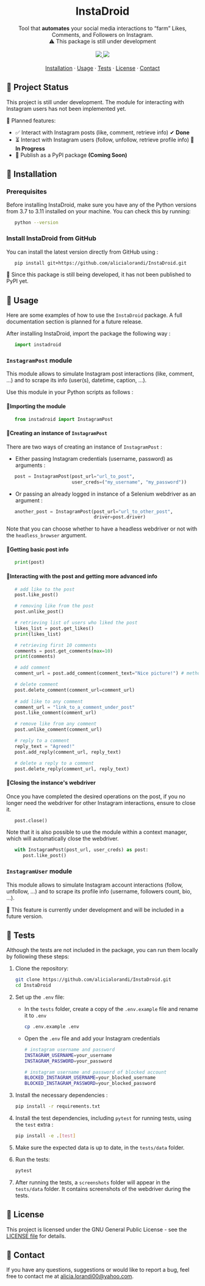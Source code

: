 <p align="center">
    <h1 align="center">InstaDroid</h1>
    <p align="center">Tool that <b>automates</b> your social media interactions to “farm” Likes, Comments, and Followers on Instagram.
<br />
⚠️ This package is still under development
    <br />
    <br />
    <a href="https://www.python.org/">
    	<img src="https://img.shields.io/badge/Python-3.7 | 3.8 | 3.9 | 3.10 | 3.11-red.svg" />
    </a>
    <a href="https://github.com/SeleniumHQ/selenium">
      <img src="https://img.shields.io/badge/built%20with-Selenium-green.svg" />
    </a>
    <br />
    <br />
    <a href="#installation">Installation</a>
    &middot;
    <a href="#usage">Usage</a>
    &middot;
    <a href="#tests">Tests</a>
    &middot;
    <a href="#license">License</a>
    &middot;
    <a href="#contact">Contact</a>

<h2 id="project-status">🚧 Project Status</h2>

This project is still under development. The module for interacting with Instagram users has not been implemented yet.

📌 Planned features:
- ✅ Interact with Instagram posts (like, comment, retrieve info) ✔ **Done**
- ⏳ Interact with Instagram users (follow, unfollow, retrieve profile info) 🔄 **In Progress**
- 🚀 Publish as a PyPI package **(Coming Soon)**

<h2 id="installation">🚀 Installation</h2>

### Prerequisites

Before installing InstaDroid, make sure you have any of the Python versions from 3.7 to 3.11 installed on your machine. You can check this by running:

```sh
   python --version
```

### Install InstaDroid from GitHub

You can install the latest version directly from GitHub using : 

```sh
   pip install git+https://github.com/alicialorandi/InstaDroid.git
```

🚧 Since this package is still being developed, it has not been published to PyPI yet.

<h2 id="usage">📖 Usage</h2>

Here are some examples of how to use the `InstaDroid` package. A full documentation section is planned for a future release.

After installing InstaDroid, import the package the following way :

```python
   import instadroid
```

### `InstagramPost` module

This module allows to simulate Instagram post interactions (like, comment, ...) and to scrape its info (user(s), datetime, caption, ...).

Use this module in your Python scripts as follows :

#### 🔹Importing the module

```python
   from instadroid import InstagramPost
```

#### 🔹Creating an instance of `InstagramPost`

There are two ways of creating an instance of `InstagramPost` : 
- Either passing Instagram credentials (username, password) as arguments :

```python
   post = InstagramPost(post_url="url_to_post",
                        user_creds=("my_username", "my_password"))
```
- Or passing an already logged in instance of a Selenium webdriver as an argument :

```python
   another_post = InstagramPost(post_url="url_to_other_post",
                                driver=post.driver)
```

Note that you can choose whether to have a headless webdriver or not with the `headless_browser` argument.

#### 🔹Getting basic post info

```python
   print(post)
```

#### 🔹Interacting with the post and getting more advanced info

```python
   # add like to the post
   post.like_post()

   # removing like from the post
   post.unlike_post()

   # retrieving list of users who liked the post
   likes_list = post.get_likes()
   print(likes_list)

   # retrieving first 10 comments
   comments = post.get_comments(max=10)
   print(comments)

   # add comment
   comment_url = post.add_comment(comment_text="Nice picture!") # method returns the URL of the posted comment

   # delete comment
   post.delete_comment(comment_url=comment_url)
   
   # add like to any comment
   comment_url = "link_to_a_comment_under_post"
   post.like_comment(comment_url)

   # remove like from any comment
   post.unlike_comment(comment_url)

   # reply to a comment
   reply_text = "Agreed!"
   post.add_reply(comment_url, reply_text)

   # delete a reply to a comment
   post.delete_reply(comment_url, reply_text)
```

#### 🔹Closing the instance's webdriver

Once you have completed the desired operations on the post, if you no longer need the webdriver for other Instagram interactions, ensure to close it. 

```python
   post.close()
```

Note that it is also possible to use the module within a context manager, which will automatically close the webdriver.

```python
   with InstagramPost(post_url, user_creds) as post:
      post.like_post()         
```

### `InstagramUser` module

This module allows to simulate Instagram account interactions (follow, unfollow, ...) and to scrape its profile info (username, followers count, bio, ...).

🚧 This feature is currently under development and will be included in a future version.

<h2 id="tests">🧪 Tests</h2>

Although the tests are not included in the package, you can run them locally by following these steps:

1. Clone the repository:
    ```bash
    git clone https://github.com/alicialorandi/InstaDroid.git
    cd InstaDroid
    ```
2. Set up the ```.env``` file:
    - In the ```tests``` folder, create a copy of the ```.env.example``` file and rename it to ```.env```
        ```bash
        cp .env.example .env
        ```
    - Open the ```.env``` file and add your Instagram credentials
        ```bash
        # instagram username and password
        INSTAGRAM_USERNAME=your_username
        INSTAGRAM_PASSWORD=your_password

        # instagram username and password of blocked account
        BLOCKED_INSTAGRAM_USERNAME=your_blocked_username
        BLOCKED_INSTAGRAM_PASSWORD=your_blocked_password
        ```

3. Install the necessary dependencies :
    ```bash
    pip install -r requirements.txt
    ```
4. Install the test dependencies, including `pytest` for running tests, using the `test` extra :
    ```bash
    pip install -e .[test]
    ```
5. Make sure the expected data is up to date, in the `tests/data` folder.

6. Run the tests:
    ```bash
    pytest
    ```
7. After running the tests, a `screenshots` folder will appear in the `tests/data` folder. It contains screenshots of the webdriver during the tests.

<h2 id="license">📜 License</h2>

This project is licensed under the GNU General Public License - see the [LICENSE file](LICENSE) for details.
<h2 id="contact">📩 Contact</h2>

If you have any questions, suggestions or would like to report a bug, feel free to contact me at [alicia.lorandi00@yahoo.com](alicia.lorandi00@yahoo.com).